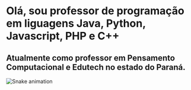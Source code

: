 # Olá, sou professor de programação em liguagens Java, Python, Javascript, PHP e C++

## Atualmente como professor em Pensamento Computacional e Edutech no estado do Paraná.


![Snake animation](https://github.com/jacksonsr451/jacksonsr451/blob/output/github-contribution-grid-snake.svg)
